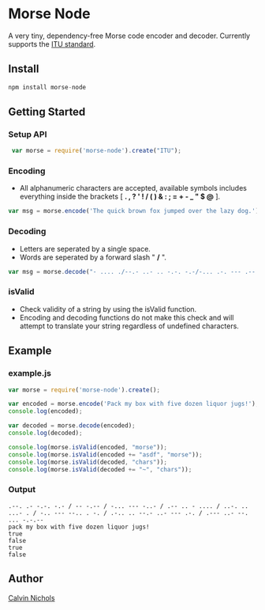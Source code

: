 Morse Node
==========

A very tiny, dependency-free Morse code encoder and decoder.
Currently supports the [ITU standard](https://en.wikipedia.org/wiki/Morse_code#International_Morse_Code).

Install
-------

```javascript
npm install morse-node
```

Getting Started
---------------

### Setup API
```javascript
 var morse = require('morse-node').create("ITU");
```

### Encoding

 - All alphanumeric characters are accepted, available symbols includes everything inside the brackets [ **. , ? ' ! / ( ) & : ; = + - _ " $ @** ].

```javascript
var msg = morse.encode('The quick brown fox jumped over the lazy dog.');
```

### Decoding

 - Letters are seperated by a single space.
 - Words are seperated by a forward slash " **/** ".

```javascript
var msg = morse.decode("- .... ./--.- ..- .. -.-. -.-/-... .-. --- .-- -./..-. --- -..-/.--- ..- -- .--. . -../--- ...- . .-./- .... ./.-.. .- --.. -.--/-.. --- --. .-.-.-");
```

### isValid

 - Check validity of a string by using the isValid function.
 - Encoding and decoding functions do not make this check and will attempt to translate your string regardless of undefined characters.

Example
-------

### example.js

```javascript
var morse = require('morse-node').create();

var encoded = morse.encode('Pack my box with five dozen liquor jugs!');
console.log(encoded);

var decoded = morse.decode(encoded);
console.log(decoded);

console.log(morse.isValid(encoded, "morse"));
console.log(morse.isValid(encoded += "asdf", "morse"));
console.log(morse.isValid(decoded, "chars"));
console.log(morse.isValid(decoded += "~", "chars"));
```

### Output

```
.--. .- -.-. -.- / -- -.-- / -... --- -..- / .-- .. - .... / ..-. .. ...- . / -.. --- --.. . -. / .-.. .. --.- ..- --- .-. / .--- ..- --. ... -.-.--
pack my box with five dozen liquor jugs!
true
false
true
false
```

Author
------
[Calvin Nichols](https://github.com/calvindn)